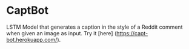 # CaptBot
LSTM Model that generates a caption in the style of a Reddit comment when given an image as input.
Try it [here] (https://capt-bot.herokuapp.com/).
